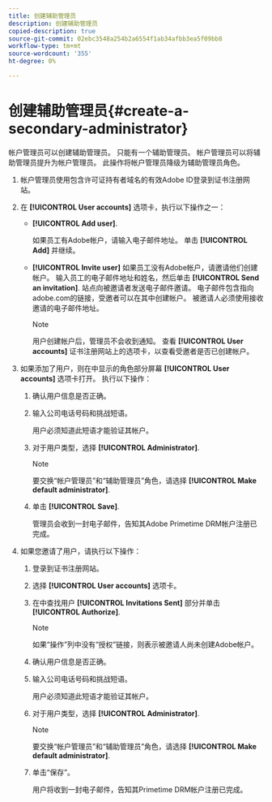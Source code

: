 ```yaml
---
title: 创建辅助管理员
description: 创建辅助管理员
copied-description: true
source-git-commit: 02ebc3548a254b2a6554f1ab34afbb3ea5f09bb8
workflow-type: tm+mt
source-wordcount: '355'
ht-degree: 0%

---
```


# 创建辅助管理员{#create-a-secondary-administrator}

帐户管理员可以创建辅助管理员。 只能有一个辅助管理员。 帐户管理员可以将辅助管理员提升为帐户管理员。 此操作将帐户管理员降级为辅助管理员角色。

1. 帐户管理员使用包含许可证持有者域名的有效Adobe ID登录到证书注册网站。
1. 在 **[!UICONTROL User accounts]** 选项卡，执行以下操作之一：

   * **[!UICONTROL Add user]**.

     如果员工有Adobe帐户，请输入电子邮件地址。 单击 **[!UICONTROL Add]** 并继续。

   * **[!UICONTROL Invite user]** 如果员工没有Adobe帐户，请邀请他们创建帐户。 输入员工的电子邮件地址和姓名，然后单击 **[!UICONTROL Send an invitation]**. 站点向被邀请者发送电子邮件邀请。 电子邮件包含指向adobe.com的链接，受邀者可以在其中创建帐户。 被邀请人必须使用接收邀请的电子邮件地址。

     >[!NOTE]
     >
     >用户创建帐户后，管理员不会收到通知。 查看 **[!UICONTROL User accounts]** 证书注册网站上的选项卡，以查看受邀者是否已创建帐户。

1. 如果添加了用户，则在中显示的角色部分屏幕 **[!UICONTROL User accounts]** 选项卡打开。 执行以下操作：

   1. 确认用户信息是否正确。
   1. 输入公司电话号码和挑战短语。

      用户必须知道此短语才能验证其帐户。
   1. 对于用户类型，选择 **[!UICONTROL Administrator]**.

      >[!NOTE]
      >
      >要交换“帐户管理员”和“辅助管理员”角色，请选择 **[!UICONTROL Make default administrator]**.

   1. 单击 **[!UICONTROL Save]**.

      管理员会收到一封电子邮件，告知其Adobe Primetime DRM帐户注册已完成。

1. 如果您邀请了用户，请执行以下操作：

   1. 登录到证书注册网站。
   1. 选择 **[!UICONTROL User accounts]** 选项卡。
   1. 在中查找用户 **[!UICONTROL Invitations Sent]** 部分并单击 **[!UICONTROL Authorize]**.

      >[!NOTE]
      >
      >如果“操作”列中没有“授权”链接，则表示被邀请人尚未创建Adobe帐户。

   1. 确认用户信息是否正确。
   1. 输入公司电话号码和挑战短语。

      用户必须知道此短语才能验证其帐户。
   1. 对于用户类型，选择 **[!UICONTROL Administrator]**.

      >[!NOTE]
      >
      >要交换“帐户管理员”和“辅助管理员”角色，请选择 **[!UICONTROL Make default administrator]**.

   1. 单击“保存”。

      用户将收到一封电子邮件，告知其Primetime DRM帐户注册已完成。

